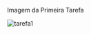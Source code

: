 Imagem da Primeira Tarefa

![tarefa1](https://github.com/emycspri/CriarUmaListaRolavel/assets/127248691/0439142a-a1a5-4481-a214-82f9f093f719)
